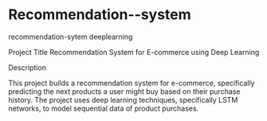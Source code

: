 # Recommendation--system
recommendation-sytem deeplearning

Project Title
Recommendation System for E-commerce using Deep Learning

Description

This project builds a recommendation system for e-commerce, specifically predicting the next products a user might buy based on their purchase history. The project uses deep learning techniques, specifically LSTM networks, to model sequential data of product purchases.

